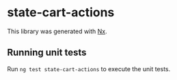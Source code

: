 # state-cart-actions

This library was generated with [Nx](https://nx.dev).

## Running unit tests

Run `ng test state-cart-actions` to execute the unit tests.
